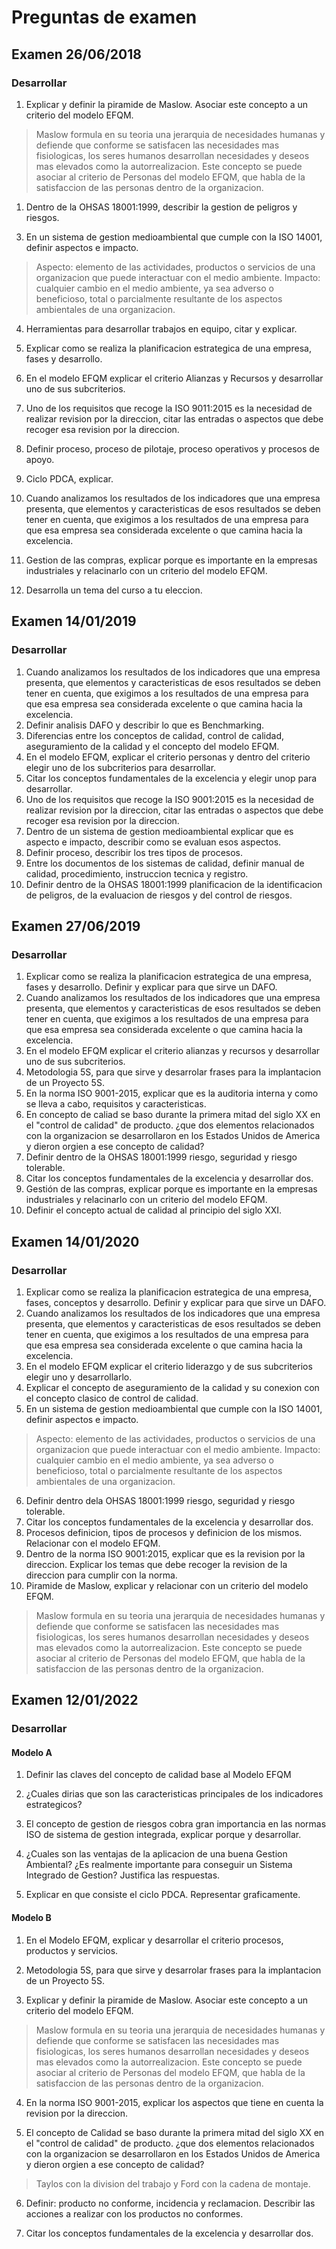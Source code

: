 <!-- markdownlint-disable MD024 -->
<!-- markdownlint-disable MD029 -->
# Preguntas de examen

## Examen 26/06/2018

### Desarrollar

1. Explicar y definir la piramide de Maslow. Asociar este concepto a un criterio del modelo EFQM.

> Maslow formula en su teoria una jerarquia de necesidades humanas y defiende que conforme se satisfacen las necesidades mas fisiologicas, los seres humanos desarrollan necesidades y deseos mas elevados como la autorrealizacion. Este concepto se puede asociar al criterio de Personas del modelo EFQM, que habla de la satisfaccion de las personas dentro de la organizacion.

1. Dentro de la OHSAS 18001:1999, describir la gestion de peligros y riesgos.

>

3. En un sistema de gestion medioambiental que cumple con la ISO 14001, definir aspectos e impacto.

> Aspecto: elemento de las actividades, productos o servicios de una organizacion que puede interactuar con el medio ambiente. Impacto: cualquier cambio en el medio ambiente, ya sea adverso o beneficioso, total o parcialmente resultante de los aspectos ambientales de una organizacion.

4. Herramientas para desarrollar trabajos en equipo, citar y explicar.

>

5. Explicar como se realiza la planificacion estrategica de una empresa, fases y desarrollo.

>

6. En el modelo EFQM explicar el criterio Alianzas y Recursos y desarrollar uno de sus subcriterios.

>

7. Uno de los requisitos que recoge la ISO 9011:2015 es la necesidad de realizar revision por la direccion, citar las entradas o aspectos que debe recoger esa revision por la direccion.

>

8. Definir proceso, proceso de pilotaje, proceso operativos y procesos de apoyo.

>

9. Ciclo PDCA, explicar.

>

10. Cuando analizamos los resultados de los indicadores que una empresa presenta, que elementos y caracteristicas de esos resultados se deben tener en cuenta, que exigimos a los resultados de una empresa para que esa empresa sea considerada excelente o que camina hacia la excelencia.

>

11. Gestion de las compras, explicar porque es importante en la empresas industriales y relacinarlo con un criterio del modelo EFQM.

>

12. Desarrolla un tema del curso a tu eleccion.

## Examen 14/01/2019

### Desarrollar

1. Cuando analizamos los resultados de los indicadores que una empresa presenta, que elementos y caracteristicas de esos resultados se deben tener en cuenta, que exigimos a los resultados de una empresa para que esa empresa sea considerada excelente o que camina hacia la excelencia.
2. Definir analisis DAFO y describir lo que es Benchmarking.
3. Diferencias entre los conceptos de calidad, control de calidad, aseguramiento de la calidad y el concepto del modelo EFQM.
4. En el modelo EFQM, explicar el criterio personas y dentro del criterio elegir uno de los subcriterios para desarrollar.
5. Citar los conceptos fundamentales de la excelencia y elegir unop para desarrollar.
6. Uno de los requisitos que recoge la ISO 9001:2015 es la necesidad de realizar revision por la direccion, citar las entradas o aspectos que debe recoger esa revision por la direccion.
7. Dentro de un sistema de gestion medioambiental explicar que es aspecto e impacto, describir como se evaluan esos aspectos.
8. Definir proceso, describir los tres tipos de procesos.
9. Entre los documentos de los sistemas de calidad, definir manual de calidad, procedimiento, instruccion tecnica y registro.
10. Definir dentro de la OHSAS 18001:1999 planificacion de la identificacion de peligros, de la evaluacion de riesgos y del control de riesgos.

## Examen 27/06/2019

### Desarrollar

1. Explicar como se realiza la planificacion estrategica de una empresa, fases y desarrollo. Definir y explicar para que sirve un DAFO.
2. Cuando analizamos los resultados de los indicadores que una empresa presenta, que elementos y caracteristicas de esos resultados se deben tener en cuenta, que exigimos a los resultados de una empresa para que esa empresa sea considerada excelente o que camina hacia la excelencia.
3. En el modelo EFQM explicar el criterio alianzas y recursos y desarrollar uno de sus subcriterios.
4. Metodologia 5S, para que sirve y desarrolar frases para la implantacion de un Proyecto 5S.
5. En la norma ISO 9001-2015, explicar que es la auditoria interna y como se lleva a cabo, requisitos y caracteristicas.
6. En concepto de caliad se baso durante la primera mitad del siglo XX en el "control de calidad" de producto. ¿que dos elementos relacionados con la organizacion se desarrollaron en los Estados Unidos de America y dieron orgien a ese concepto de calidad?
7. Definir dentro de la OHSAS 18001:1999 riesgo, seguridad y riesgo tolerable.
8. Citar los conceptos fundamentales de la excelencia y desarrollar dos.
9. Gestión de las compras, explicar porque es importante en la empresas industriales y relacinarlo con un criterio del modelo EFQM.
10. Definir el concepto actual de calidad al principio del siglo XXI.

## Examen 14/01/2020

### Desarrollar

1. Explicar como se realiza la planificacion estrategica de una empresa, fases, conceptos y desarrollo. Definir y explicar para que sirve un DAFO.
2. Cuando analizamos los resultados de los indicadores que una empresa presenta, que elementos y caracteristicas de esos resultados se deben tener en cuenta, que exigimos a los resultados de una empresa para que esa empresa sea considerada excelente o que camina hacia la excelencia.
3. En el modelo EFQM explicar el criterio liderazgo y de sus subcriterios elegir uno y desarrollarlo.
4. Explicar el concepto de aseguramiento de la calidad y su conexion con el concepto clasico de control de calidad.
5. En un sistema de gestion medioambiental que cumple con la ISO 14001, definir aspectos e impacto.

> Aspecto: elemento de las actividades, productos o servicios de una organizacion que puede interactuar con el medio ambiente. Impacto: cualquier cambio en el medio ambiente, ya sea adverso o beneficioso, total o parcialmente resultante de los aspectos ambientales de una organizacion.

6. Definir dentro dela OHSAS 18001:1999 riesgo, seguridad y riesgo tolerable.
7. Citar los conceptos fundamentales de la excelencia y desarrollar dos.
8. Procesos definicion, tipos de procesos y definicion de los mismos. Relacionar con el modelo EFQM.
9.  Dentro de la norma ISO 9001:2015, explicar que es la revision por la direccion. Explicar los temas que debe recoger la revision de la direccion para cumplir con la norma.
10. Piramide de Maslow, explicar y relacionar con un criterio del modelo EFQM.

> Maslow formula en su teoria una jerarquia de necesidades humanas y defiende que conforme se satisfacen las necesidades mas fisiologicas, los seres humanos desarrollan necesidades y deseos mas elevados como la autorrealizacion. Este concepto se puede asociar al criterio de Personas del modelo EFQM, que habla de la satisfaccion de las personas dentro de la organizacion.

## Examen 12/01/2022

### Desarrollar

#### Modelo A

1. Definir las claves del concepto de calidad base al Modelo EFQM

>

2. ¿Cuales dirias que son las caracteristicas principales de los indicadores estrategicos?

>

3. El concepto de gestion de riesgos cobra gran importancia en las normas ISO de sistema de gestion integrada, explicar porque y desarrollar.

>

4. ¿Cuales son las ventajas de la aplicacion de una buena Gestion Ambiental? ¿Es realmente importante para conseguir un Sistema Integrado de Gestion? Justifica las respuestas.

>

5. Explicar en que consiste el ciclo PDCA. Representar graficamente.

>

#### Modelo B

1. En el Modelo EFQM, explicar y desarrollar el criterio procesos, productos y servicios.

>

2. Metodologia 5S, para que sirve y desarrolar frases para la implantacion de un Proyecto 5S.

>

3. Explicar y definir la piramide de Maslow. Asociar este concepto a un criterio del modelo EFQM.

> Maslow formula en su teoria una jerarquia de necesidades humanas y defiende que conforme se satisfacen las necesidades mas fisiologicas, los seres humanos desarrollan necesidades y deseos mas elevados como la autorrealizacion. Este concepto se puede asociar al criterio de Personas del modelo EFQM, que habla de la satisfaccion de las personas dentro de la organizacion.

4. En la norma ISO 9001-2015, explicar los aspectos que tiene en cuenta la revision por la direccion.

>

5. El concepto de Calidad se baso durante la primera mitad del siglo XX en el "control de calidad" de producto. ¿que dos elementos relacionados con la organizacion se desarrollaron en los Estados Unidos de America y dieron orgien a ese concepto de calidad?

> Taylos con la division del trabajo y Ford con la cadena de montaje.

6. Definir: producto no conforme, incidencia y reclamacion. Describir las acciones a realizar con los productos no conformes.

>

7. Citar los conceptos fundamentales de la excelencia y desarrollar dos.

>
